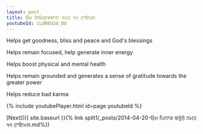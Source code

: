 ```yaml
---
layout: post
title: ਓਮ ਨਿਮਿਠਾਸਥਾਤਾ ਨਮਹ ੧੧ ਟਾਇਮਸ
youtubeId: iLdREU2d_DU
---
```

 
 
Helps get goodness, bliss and peace and God's blessings
 
Helps remain focused, help generate inner energy 
 
Helps boost physical and mental health 
 
Helps remain grounded and generates a sense of gratitude towards the greater power 
 
Helps reduce bad karma
 
 
 
 


{% include youtubePlayer.html id=page.youtubeId %}
 
[Next]({{ site.baseurl }}{% link  split1/_posts/2014-04-20-ਓਮ ਪਿਨਾਕ ਬਰੁੱਠੇ ਨਮਹ ੧੧ ਟਾਇਮਸ.md%})
 
